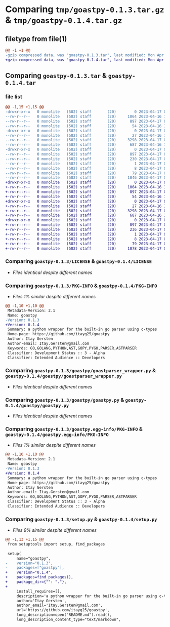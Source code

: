 # Comparing `tmp/goastpy-0.1.3.tar.gz` & `tmp/goastpy-0.1.4.tar.gz`

## filetype from file(1)

```diff
@@ -1 +1 @@
-gzip compressed data, was "goastpy-0.1.3.tar", last modified: Mon Apr 17 07:59:31 2023, max compression
+gzip compressed data, was "goastpy-0.1.4.tar", last modified: Mon Apr 17 08:15:52 2023, max compression
```

## Comparing `goastpy-0.1.3.tar` & `goastpy-0.1.4.tar`

### file list

```diff
@@ -1,15 +1,15 @@
-drwxr-xr-x   0 monolite   (502) staff       (20)        0 2023-04-17 07:59:31.239636 goastpy-0.1.3/
--rw-r--r--   0 monolite   (502) staff       (20)     1064 2023-04-16 11:48:27.000000 goastpy-0.1.3/LICENSE
--rw-r--r--   0 monolite   (502) staff       (20)      897 2023-04-17 07:59:31.239740 goastpy-0.1.3/PKG-INFO
--rw-r--r--   0 monolite   (502) staff       (20)       54 2023-04-16 11:48:27.000000 goastpy-0.1.3/README.md
-drwxr-xr-x   0 monolite   (502) staff       (20)        0 2023-04-17 07:59:31.238745 goastpy-0.1.3/goastpy/
--rw-r--r--   0 monolite   (502) staff       (20)       27 2023-04-16 13:44:10.000000 goastpy-0.1.3/goastpy/__init__.py
--rw-r--r--   0 monolite   (502) staff       (20)     3298 2023-04-17 07:48:55.000000 goastpy-0.1.3/goastpy/goastparser_wrapper.py
--rw-r--r--   0 monolite   (502) staff       (20)      687 2023-04-16 13:44:59.000000 goastpy-0.1.3/goastpy/goastpy.py
-drwxr-xr-x   0 monolite   (502) staff       (20)        0 2023-04-17 07:59:31.239473 goastpy-0.1.3/goastpy.egg-info/
--rw-r--r--   0 monolite   (502) staff       (20)      897 2023-04-17 07:59:31.000000 goastpy-0.1.3/goastpy.egg-info/PKG-INFO
--rw-r--r--   0 monolite   (502) staff       (20)      230 2023-04-17 07:59:31.000000 goastpy-0.1.3/goastpy.egg-info/SOURCES.txt
--rw-r--r--   0 monolite   (502) staff       (20)        1 2023-04-17 07:59:31.000000 goastpy-0.1.3/goastpy.egg-info/dependency_links.txt
--rw-r--r--   0 monolite   (502) staff       (20)        8 2023-04-17 07:59:31.000000 goastpy-0.1.3/goastpy.egg-info/top_level.txt
--rw-r--r--   0 monolite   (502) staff       (20)       79 2023-04-17 07:59:31.240188 goastpy-0.1.3/setup.cfg
--rw-r--r--   0 monolite   (502) staff       (20)     1046 2023-04-17 07:59:22.000000 goastpy-0.1.3/setup.py
+drwxr-xr-x   0 monolite   (502) staff       (20)        0 2023-04-17 08:15:52.117272 goastpy-0.1.4/
+-rw-r--r--   0 monolite   (502) staff       (20)     1064 2023-04-16 11:48:27.000000 goastpy-0.1.4/LICENSE
+-rw-r--r--   0 monolite   (502) staff       (20)      897 2023-04-17 08:15:52.117355 goastpy-0.1.4/PKG-INFO
+-rw-r--r--   0 monolite   (502) staff       (20)       54 2023-04-16 11:48:27.000000 goastpy-0.1.4/README.md
+drwxr-xr-x   0 monolite   (502) staff       (20)        0 2023-04-17 08:15:52.116426 goastpy-0.1.4/goastpy/
+-rw-r--r--   0 monolite   (502) staff       (20)       27 2023-04-16 13:44:10.000000 goastpy-0.1.4/goastpy/__init__.py
+-rw-r--r--   0 monolite   (502) staff       (20)     3298 2023-04-17 07:48:55.000000 goastpy-0.1.4/goastpy/goastparser_wrapper.py
+-rw-r--r--   0 monolite   (502) staff       (20)      687 2023-04-16 13:44:59.000000 goastpy-0.1.4/goastpy/goastpy.py
+drwxr-xr-x   0 monolite   (502) staff       (20)        0 2023-04-17 08:15:52.117142 goastpy-0.1.4/goastpy.egg-info/
+-rw-r--r--   0 monolite   (502) staff       (20)      897 2023-04-17 08:15:52.000000 goastpy-0.1.4/goastpy.egg-info/PKG-INFO
+-rw-r--r--   0 monolite   (502) staff       (20)      236 2023-04-17 08:15:52.000000 goastpy-0.1.4/goastpy.egg-info/SOURCES.txt
+-rw-r--r--   0 monolite   (502) staff       (20)        1 2023-04-17 08:15:52.000000 goastpy-0.1.4/goastpy.egg-info/dependency_links.txt
+-rw-r--r--   0 monolite   (502) staff       (20)        8 2023-04-17 08:15:52.000000 goastpy-0.1.4/goastpy.egg-info/top_level.txt
+-rw-r--r--   0 monolite   (502) staff       (20)       79 2023-04-17 08:15:52.117709 goastpy-0.1.4/setup.cfg
+-rw-r--r--   0 monolite   (502) staff       (20)     1078 2023-04-17 08:15:46.000000 goastpy-0.1.4/setup.py
```

### Comparing `goastpy-0.1.3/LICENSE` & `goastpy-0.1.4/LICENSE`

 * *Files identical despite different names*

### Comparing `goastpy-0.1.3/PKG-INFO` & `goastpy-0.1.4/PKG-INFO`

 * *Files 1% similar despite different names*

```diff
@@ -1,10 +1,10 @@
 Metadata-Version: 2.1
 Name: goastpy
-Version: 0.1.3
+Version: 0.1.4
 Summary: a python wrapper for the built-in go parser using c-types
 Home-page: https://github.com/itayg25/goastpy
 Author: Itay Gersten
 Author-email: Itay.Gersten@gmail.com
 Keywords: GO,GOLANG,PYTHON,AST,GOPY,PYGO,PARSER,ASTPARSER
 Classifier: Development Status :: 3 - Alpha
 Classifier: Intended Audience :: Developers
```

### Comparing `goastpy-0.1.3/goastpy/goastparser_wrapper.py` & `goastpy-0.1.4/goastpy/goastparser_wrapper.py`

 * *Files identical despite different names*

### Comparing `goastpy-0.1.3/goastpy/goastpy.py` & `goastpy-0.1.4/goastpy/goastpy.py`

 * *Files identical despite different names*

### Comparing `goastpy-0.1.3/goastpy.egg-info/PKG-INFO` & `goastpy-0.1.4/goastpy.egg-info/PKG-INFO`

 * *Files 1% similar despite different names*

```diff
@@ -1,10 +1,10 @@
 Metadata-Version: 2.1
 Name: goastpy
-Version: 0.1.3
+Version: 0.1.4
 Summary: a python wrapper for the built-in go parser using c-types
 Home-page: https://github.com/itayg25/goastpy
 Author: Itay Gersten
 Author-email: Itay.Gersten@gmail.com
 Keywords: GO,GOLANG,PYTHON,AST,GOPY,PYGO,PARSER,ASTPARSER
 Classifier: Development Status :: 3 - Alpha
 Classifier: Intended Audience :: Developers
```

### Comparing `goastpy-0.1.3/setup.py` & `goastpy-0.1.4/setup.py`

 * *Files 9% similar despite different names*

```diff
@@ -1,13 +1,15 @@
 from setuptools import setup, find_packages
 
 setup(
     name="goastpy",
-    version="0.1.3",
-    packages=["goastpy"],
+    version="0.1.4",
+    packages=find_packages(),
+    package_dir={"": "."},
+
     install_requires=[],
     description='a python wrapper for the built-in go parser using c-types',
     author='Itay Gersten',
     author_email='Itay.Gersten@gmail.com',
     url='https://github.com/itayg25/goastpy',
     long_description=open("README.md").read(),
     long_description_content_type="text/markdown",
```

